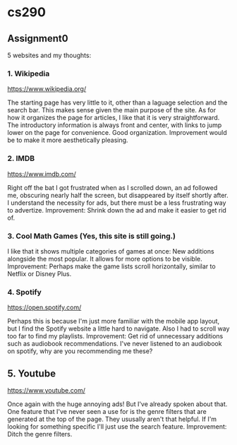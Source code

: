 # cs290
## Assignment0
5 websites and my thoughts:

### 1. Wikipedia 
https://www.wikipedia.org/

The starting page has very little to it, other than a laguage selection and the search bar. This makes sense given the main purpose of the site.
As for how it organizes the page for articles, I like that it is very straightforward. The introductory information is always front and center, with links to jump lower
on the page for convenience. Good organization.
Improvement would be to make it more aesthetically pleasing.

### 2. IMDB 
https://www.imdb.com/

Right off the bat I got frustrated when as I scrolled down, an ad followed me, obscuring nearly half the screen, but disappeared by itself shortly after.
I understand the necessity for ads, but there must be a less frustrating way to advertize.
Improvement: Shrink down the ad and make it easier to get rid of.

### 3. Cool Math Games (Yes, this site is still going.)

I like that it shows multiple categories of games at once: New additions alongside the most popular. It allows for more options to be visible.
Improvement: Perhaps make the game lists scroll horizontally, similar to Netflix or Disney Plus.

### 4. Spotify 
https://open.spotify.com/

Perhaps this is because I'm just more familiar with the mobile app layout, but I find the Spotify website a little hard to navigate. Also
I had to scroll way too far to find my playlists.
Improvement: Get rid of unnecessary additions such as audiobook recommendations. I've never listened to an audiobook on spotify,
why are you recommending me these?

## 5. Youtube 
https://www.youtube.com/

Once again with the huge annoying ads! But I've already spoken about that. One feature that I've never seen a use for is the genre filters that are 
generated at the top of the page. They ususally aren't that helpful. If I'm looking for something specific I'll just use the search feature.
Improvement: Ditch the genre filters.
